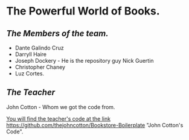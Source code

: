 # **The Powerful World of Books.**

## *The Members of the team.*

* Dante Galindo Cruz
* Darryll Haire
* Joseph Dockery - He is the repository guy
Nick Guertin
* Christopher Chaney
* Luz Cortes.

## *The Teacher*

John Cotton - Whom we got the code from.

[You will find the teacher's code at the link](https://www.google.com)
https://github.com/thejohncotton/Bookstore-Boilerplate "John Cotton's Code".
